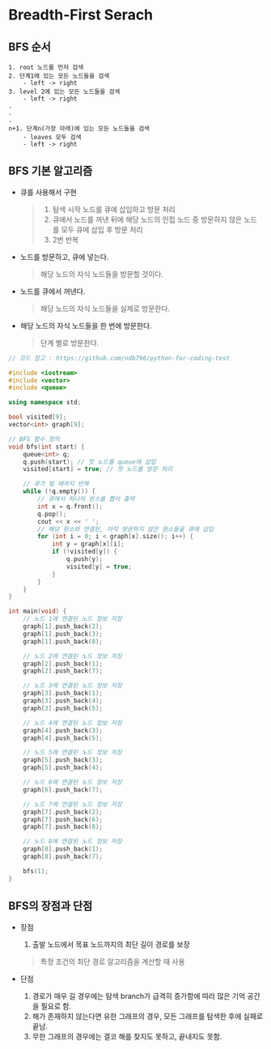 # Breadth-First Serach

## BFS 순서

    1. root 노드를 먼저 검색
    2. 단계1에 있는 모든 노드들을 검색
        - left -> right 
    3. level 2에 있는 모든 노드들을 검색
        - left -> right 
    .
    .
    .
    n+1. 단계n(가장 아래)에 있는 모든 노드들을 검색
        - leaves 모두 검색
        - left -> right   
  


## BFS 기본 알고리즘

- 큐를 사용해서 구현
  
    > 1. 탐색 시작 노드를 큐에 삽입하고 방문 처리
    > 2. 큐에서 노드를 꺼낸 뒤에 해당 노드의 인접 노드 중 방문하지 않은 노드를 모두 큐에 삽입 후 방문 처리
    > 3. 2번 반복

- 노드를 방문하고, 큐에 넣는다.
    > 해당 노드의 자식 노드들을 방문할 것이다.
- 노드를 큐에서 꺼낸다.
    > 해당 노드의 자식 노드들을 실제로 방문한다.
- 해당 노드의 자식 노드들을 한 번에 방문한다.
    > 단계 별로 방문한다.

```cpp
// 코드 참고 : https://github.com/ndb796/python-for-coding-test

#include <iostream>
#include <vector>
#include <queue>

using namespace std;

bool visited[9];
vector<int> graph[9];

// BFS 함수 정의
void bfs(int start) {
    queue<int> q;
    q.push(start); // 첫 노드를 queue에 삽입
    visited[start] = true; // 첫 노드를 방문 처리

    // 큐가 빌 때까지 반복
    while (!q.empty()) {
        // 큐에서 하나의 원소를 뽑아 출력
        int x = q.front();
        q.pop();
        cout << x << ' ';
        // 해당 원소와 연결된, 아직 방문하지 않은 원소들을 큐에 삽입
        for (int i = 0; i < graph[x].size(); i++) {
            int y = graph[x][i];
            if (!visited[y]) {
                q.push(y);
                visited[y] = true;
            }
        }
    }
}

int main(void) {
    // 노드 1에 연결된 노드 정보 저장 
    graph[1].push_back(2);
    graph[1].push_back(3);
    graph[1].push_back(8);

    // 노드 2에 연결된 노드 정보 저장 
    graph[2].push_back(1);
    graph[2].push_back(7);

    // 노드 3에 연결된 노드 정보 저장 
    graph[3].push_back(1);
    graph[3].push_back(4);
    graph[3].push_back(5);

    // 노드 4에 연결된 노드 정보 저장 
    graph[4].push_back(3);
    graph[4].push_back(5);

    // 노드 5에 연결된 노드 정보 저장 
    graph[5].push_back(3);
    graph[5].push_back(4);

    // 노드 6에 연결된 노드 정보 저장 
    graph[6].push_back(7);

    // 노드 7에 연결된 노드 정보 저장 
    graph[7].push_back(2);
    graph[7].push_back(6);
    graph[7].push_back(8);

    // 노드 8에 연결된 노드 정보 저장 
    graph[8].push_back(1);
    graph[8].push_back(7);

    bfs(1);
}
```


## BFS의 장점과 단점

- 장점
  
    1. 출발 노드에서 목표 노드까지의 최단 길이 경로를 보장
    > 특정 조건의 최단 경로 알고리즘을 계산할 때 사용

- 단점
  
    1. 경로가 매우 길 경우에는 탐색 branch가 급격히 증가함에 따라 많은 기억 공간을 필요로 함.
    2. 해가 존재하지 않는다면 유한 그래프의 경우, 모든 그래프를 탐색한 후에 실패로 끝남.
    3. 무한 그래프의 경우에는 결코 해를 찾지도 못하고, 끝내지도 못함.
